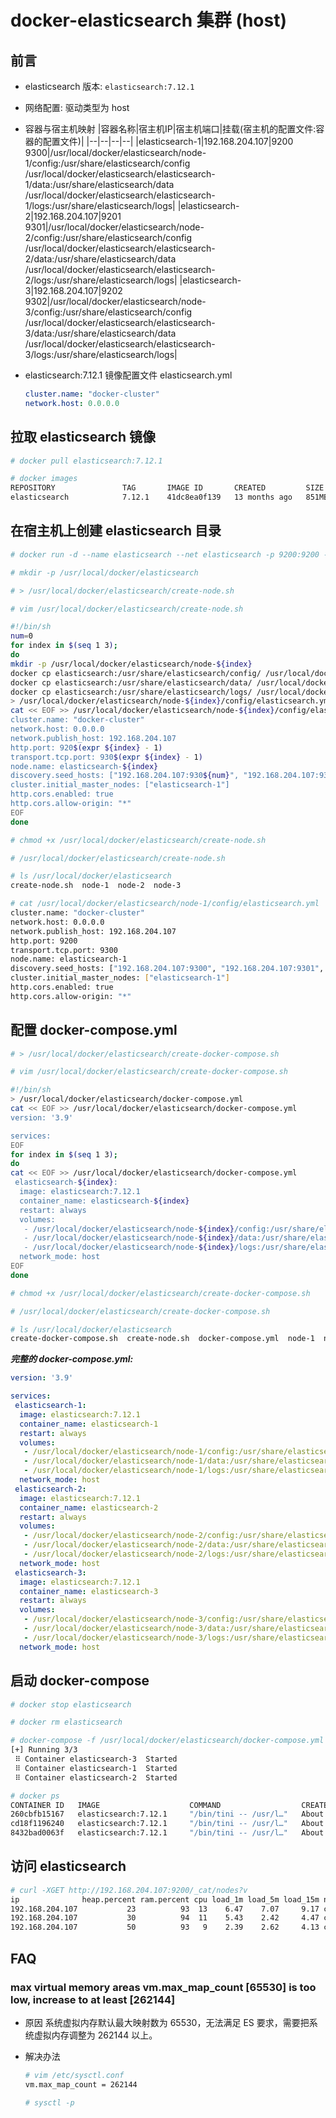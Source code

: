 # docker-elasticsearch 集群 (host)

## 前言

- elasticsearch 版本: ```elasticsearch:7.12.1```

- 网络配置: 驱动类型为 host

- 容器与宿主机映射
    |容器名称|宿主机IP|宿主机端口|挂载(宿主机的配置文件:容器的配置文件)|
    |--|--|--|--|
    |elasticsearch-1|192.168.204.107|9200<br />9300|/usr/local/docker/elasticsearch/node-1/config:/usr/share/elasticsearch/config<br />/usr/local/docker/elasticsearch/elasticsearch-1/data:/usr/share/elasticsearch/data<br />/usr/local/docker/elasticsearch/elasticsearch-1/logs:/usr/share/elasticsearch/logs|
    |elasticsearch-2|192.168.204.107|9201<br />9301|/usr/local/docker/elasticsearch/node-2/config:/usr/share/elasticsearch/config<br />/usr/local/docker/elasticsearch/elasticsearch-2/data:/usr/share/elasticsearch/data<br />/usr/local/docker/elasticsearch/elasticsearch-2/logs:/usr/share/elasticsearch/logs|
    |elasticsearch-3|192.168.204.107|9202<br />9302|/usr/local/docker/elasticsearch/node-3/config:/usr/share/elasticsearch/config<br />/usr/local/docker/elasticsearch/elasticsearch-3/data:/usr/share/elasticsearch/data<br />/usr/local/docker/elasticsearch/elasticsearch-3/logs:/usr/share/elasticsearch/logs|

- elasticsearch:7.12.1 镜像配置文件 elasticsearch.yml
    ```yml
    cluster.name: "docker-cluster"
    network.host: 0.0.0.0
    ```

## 拉取 elasticsearch 镜像

```bash
# docker pull elasticsearch:7.12.1

# docker images
REPOSITORY               TAG       IMAGE ID       CREATED         SIZE
elasticsearch            7.12.1    41dc8ea0f139   13 months ago   851MB
```

## 在宿主机上创建 elasticsearch 目录

```bash
# docker run -d --name elasticsearch --net elasticsearch -p 9200:9200 -p 9300:9300 -e "discovery.type=single-node" elasticsearch:7.12.1

# mkdir -p /usr/local/docker/elasticsearch

# > /usr/local/docker/elasticsearch/create-node.sh

# vim /usr/local/docker/elasticsearch/create-node.sh
```

```sh
#!/bin/sh
num=0
for index in $(seq 1 3);
do
mkdir -p /usr/local/docker/elasticsearch/node-${index}
docker cp elasticsearch:/usr/share/elasticsearch/config/ /usr/local/docker/elasticsearch/node-${index}/
docker cp elasticsearch:/usr/share/elasticsearch/data/ /usr/local/docker/elasticsearch/node-${index}/
docker cp elasticsearch:/usr/share/elasticsearch/logs/ /usr/local/docker/elasticsearch/node-${index}/
> /usr/local/docker/elasticsearch/node-${index}/config/elasticsearch.yml
cat << EOF >> /usr/local/docker/elasticsearch/node-${index}/config/elasticsearch.yml
cluster.name: "docker-cluster"
network.host: 0.0.0.0
network.publish_host: 192.168.204.107
http.port: 920$(expr ${index} - 1)
transport.tcp.port: 930$(expr ${index} - 1)
node.name: elasticsearch-${index}
discovery.seed_hosts: ["192.168.204.107:930${num}", "192.168.204.107:930$(expr ${num} + 1)", "192.168.204.107:930$(expr ${num} + 2)"]
cluster.initial_master_nodes: ["elasticsearch-1"]
http.cors.enabled: true
http.cors.allow-origin: "*"
EOF
done
```

```bash
# chmod +x /usr/local/docker/elasticsearch/create-node.sh

# /usr/local/docker/elasticsearch/create-node.sh

# ls /usr/local/docker/elasticsearch
create-node.sh  node-1  node-2  node-3

# cat /usr/local/docker/elasticsearch/node-1/config/elasticsearch.yml
cluster.name: "docker-cluster"
network.host: 0.0.0.0
network.publish_host: 192.168.204.107
http.port: 9200
transport.tcp.port: 9300
node.name: elasticsearch-1
discovery.seed_hosts: ["192.168.204.107:9300", "192.168.204.107:9301", "192.168.204.107:9302"]
cluster.initial_master_nodes: ["elasticsearch-1"]
http.cors.enabled: true
http.cors.allow-origin: "*"
```

## 配置 docker-compose.yml

```bash
# > /usr/local/docker/elasticsearch/create-docker-compose.sh

# vim /usr/local/docker/elasticsearch/create-docker-compose.sh
```

```sh
#!/bin/sh
> /usr/local/docker/elasticsearch/docker-compose.yml
cat << EOF >> /usr/local/docker/elasticsearch/docker-compose.yml
version: '3.9'

services:
EOF
for index in $(seq 1 3);
do
cat << EOF >> /usr/local/docker/elasticsearch/docker-compose.yml
 elasticsearch-${index}:
  image: elasticsearch:7.12.1
  container_name: elasticsearch-${index}
  restart: always
  volumes:
   - /usr/local/docker/elasticsearch/node-${index}/config:/usr/share/elasticsearch/config
   - /usr/local/docker/elasticsearch/node-${index}/data:/usr/share/elasticsearch/data
   - /usr/local/docker/elasticsearch/node-${index}/logs:/usr/share/elasticsearch/logs
  network_mode: host
EOF
done
```

```bash
# chmod +x /usr/local/docker/elasticsearch/create-docker-compose.sh

# /usr/local/docker/elasticsearch/create-docker-compose.sh

# ls /usr/local/docker/elasticsearch
create-docker-compose.sh  create-node.sh  docker-compose.yml  node-1  node-2  node-3
```

***完整的 docker-compose.yml:***

```yml
version: '3.9'

services:
 elasticsearch-1:
  image: elasticsearch:7.12.1
  container_name: elasticsearch-1
  restart: always
  volumes:
   - /usr/local/docker/elasticsearch/node-1/config:/usr/share/elasticsearch/config
   - /usr/local/docker/elasticsearch/node-1/data:/usr/share/elasticsearch/data
   - /usr/local/docker/elasticsearch/node-1/logs:/usr/share/elasticsearch/logs
  network_mode: host
 elasticsearch-2:
  image: elasticsearch:7.12.1
  container_name: elasticsearch-2
  restart: always
  volumes:
   - /usr/local/docker/elasticsearch/node-2/config:/usr/share/elasticsearch/config
   - /usr/local/docker/elasticsearch/node-2/data:/usr/share/elasticsearch/data
   - /usr/local/docker/elasticsearch/node-2/logs:/usr/share/elasticsearch/logs
  network_mode: host
 elasticsearch-3:
  image: elasticsearch:7.12.1
  container_name: elasticsearch-3
  restart: always
  volumes:
   - /usr/local/docker/elasticsearch/node-3/config:/usr/share/elasticsearch/config
   - /usr/local/docker/elasticsearch/node-3/data:/usr/share/elasticsearch/data
   - /usr/local/docker/elasticsearch/node-3/logs:/usr/share/elasticsearch/logs
  network_mode: host
```

## 启动 docker-compose

```bash
# docker stop elasticsearch

# docker rm elasticsearch

# docker-compose -f /usr/local/docker/elasticsearch/docker-compose.yml up -d
[+] Running 3/3
 ⠿ Container elasticsearch-3  Started                                                                            4.6s
 ⠿ Container elasticsearch-1  Started                                                                            4.5s
 ⠿ Container elasticsearch-2  Started                                                                            4.5s

# docker ps
CONTAINER ID   IMAGE                    COMMAND                  CREATED              STATUS              PORTS                                                                                            NAMES
260cbfb15167   elasticsearch:7.12.1     "/bin/tini -- /usr/l…"   About a minute ago   Up About a minute   0.0.0.0:9202->9200/tcp, :::9202->9200/tcp, 0.0.0.0:9302->9300/tcp, :::9302->9300/tcp             elasticsearch-3
cd18f1196240   elasticsearch:7.12.1     "/bin/tini -- /usr/l…"   About a minute ago   Up About a minute   0.0.0.0:9201->9200/tcp, :::9201->9200/tcp, 0.0.0.0:9301->9300/tcp, :::9301->9300/tcp             elasticsearch-2
8432bad0063f   elasticsearch:7.12.1     "/bin/tini -- /usr/l…"   About a minute ago   Up About a minute   0.0.0.0:9200->9200/tcp, :::9200->9200/tcp, 0.0.0.0:9300->9300/tcp, :::9300->9300/tcp             elasticsearch-1
```

## 访问 elasticsearch

```bash
# curl -XGET http://192.168.204.107:9200/_cat/nodes?v
ip              heap.percent ram.percent cpu load_1m load_5m load_15m node.role   master name
192.168.204.107           23          93  13    6.47    7.07     9.17 cdfhilmrstw *      elasticsearch-1
192.168.204.107           30          94  11    5.43    2.42     4.47 cdfhilmrstw -      elasticsearch-2
192.168.204.107           50          93   9    2.39    2.62     4.13 cdfhilmrstw -      elasticsearch-3
```

## FAQ

### max virtual memory areas vm.max_map_count [65530] is too low, increase to at least [262144]

- 原因
   系统虚拟内存默认最大映射数为 65530，无法满足 ES 要求，需要把系统虚拟内存调整为 262144 以上。

- 解决办法
    ```bash
    # vim /etc/sysctl.conf
    vm.max_map_count = 262144

    # sysctl -p
    ```
